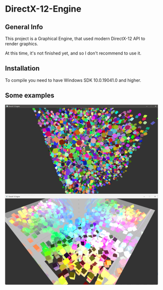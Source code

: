 # DirectX-12-Engine
## General Info


This project is a Graphical Engine, that used modern DirectX-12 API to render graphics.

At this time, it's not finished yet, and so I don't recommend to use it.

## Installation
To compile you need to have Windows SDK 10.0.19041.0 and higher.

## Some examples
![](Gifs/Image1.jpg)
![](Gifs/image2.png)
